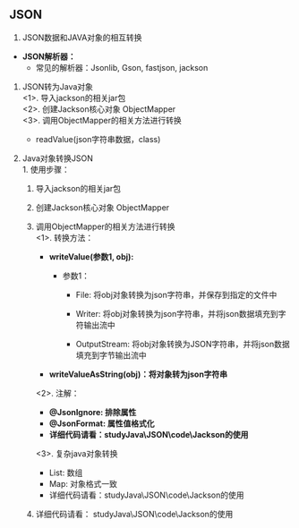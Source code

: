 ## JSON

1. JSON数据和JAVA对象的相互转换
  * **JSON解析器：**
    * 常见的解析器：Jsonlib, Gson, fastjson, jackson

  1. JSON转为Java对象   
    <1>. 导入jackson的相关jar包   
    <2>. 创建Jackson核心对象 ObjectMapper   
    <3>. 调用ObjectMapper的相关方法进行转换  
      * readValue(json字符串数据，class)

  2. Java对象转换JSON     
    1. 使用步骤：   
      1. 导入jackson的相关jar包
      2. 创建Jackson核心对象 ObjectMapper
      3. 调用ObjectMapper的相关方法进行转换   
        <1>. 转换方法：
          * **writeValue(参数1, obj):**   
            * 参数1：   
              * File: 将obj对象转换为json字符串，并保存到指定的文件中  
   
              * Writer: 将obj对象转换为json字符串，并将json数据填充到字符输出流中  
   
              * OutputStream: 将obj对象转换为JSON字符串，并将json数据填充到字节输出流中   

          * **writeValueAsString(obj)：将对象转为json字符串**

          <2>. 注解：   
            * **@JsonIgnore: 排除属性**
            * **@JsonFormat: 属性值格式化**
            * **详细代码请看：studyJava\JSON\code\Jackson的使用**
          
          <3>. 复杂java对象转换
            * List: 数组
            * Map: 对象格式一致
            * 详细代码请看：studyJava\JSON\code\Jackson的使用

      4. 详细代码请看： studyJava\JSON\code\Jackson的使用
      